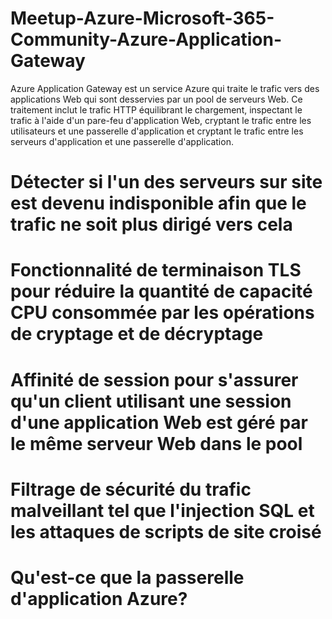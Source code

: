 # Meetup-Azure-Microsoft-365-Community-Azure-Application-Gateway

Azure Application Gateway est un service Azure qui traite le trafic vers des applications Web qui sont desservies par un pool de serveurs Web. Ce traitement inclut le trafic HTTP équilibrant le chargement, inspectant le trafic à l'aide d'un pare-feu d'application Web, cryptant le trafic entre les utilisateurs et une passerelle d'application et cryptant le trafic entre les serveurs d'application et une passerelle d'application.

# Détecter si l'un des serveurs sur site est devenu indisponible afin que le trafic ne soit plus dirigé vers cela 
# Fonctionnalité de terminaison TLS pour réduire la quantité de capacité CPU consommée par les opérations de cryptage et de décryptage
# Affinité de session pour s'assurer qu'un client utilisant une session d'une application Web est géré par le même serveur Web dans le pool
# Filtrage de sécurité du trafic malveillant tel que l'injection SQL et les attaques de scripts de site croisé


# Qu'est-ce que la passerelle d'application Azure?

